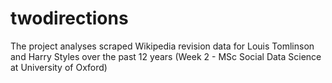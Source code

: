 # twodirections
The project analyses scraped Wikipedia revision data for Louis Tomlinson and Harry Styles over the past 12 years (Week 2 - MSc Social Data Science at University of Oxford)
